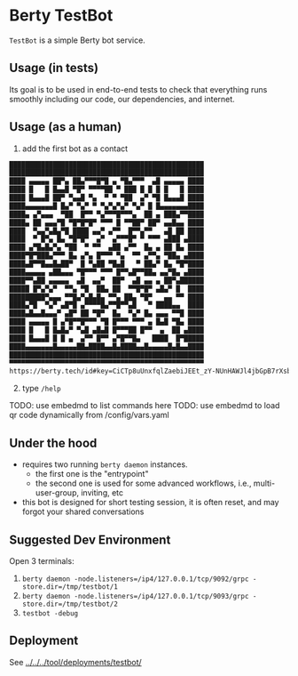 # Berty TestBot

`TestBot` is a simple Berty bot service.

## Usage (in tests)

Its goal is to be used in end-to-end tests to check that everything runs smoothly including our code, our dependencies, and internet.

## Usage (as a human)

1. add the first bot as a contact

[embedmd]:# (../../../config/.tmp/qr-testbot.txt txt)
```txt
█████████████████████████████████████████████████
█████████████████████████████████████████████████
████ ▄▄▄▄▄ ██▀▄ ██▄▀▀▀█▀█ ▄ ▀█▄▀▀▀  ▄█ ▄▄▄▄▄ ████
████ █   █ █▄▄█ ▀█▀ ▀▀▀▀██ ▀ ███ █ █ █ █   █ ████
████ █▄▄▄█ ██▀ ▀▄▄█ ▀▄  ▀ ▀ ▀██  ▄▀ ▀█ █▄▄▄█ ████
████▄▄▄▄▄▄▄█ █▄▀ ▀▄▀ ▀ ▀▄▀▄▀▄▀ ▀▄▀ █ █▄▄▄▄▄▄▄████
████▄ ▄▀▄▄▄  ▀██  █▀▀ ▀▄▀▀▀█▀▀▀▄  ██ ▄ ███▄▀▀████
████▄ ██ ▄▄▄▀█ ▀█▀█▀█▀ ▀▀▀ █ ▀▀██▀ ██▀ ▄▄█▄▄ ████
████  ▀▄▄▀▄█▄▀█ ████ ▄▄▀ ▄▀▀  █▀▀▄▀▀   ▄█ ██ ████
████  ▀ █▀▄ █▄ ▀█▀█▀  ▄▀  ▄▀▀▀█▀ ▀ ▀▀▀ ▄███ ▄████
████ ▄▀█▄█▄▀▄ ▀██  ▀ ▀▀  ▄██ ▄▀▀  █▄ ▄ ██ █▄ ████
████▀█▀███▄▀▀▀ █▄ ▄▀▄ █▀▀▀ ▀▄  ▀▀ ▄▀▀▄ ▀██▄ ▄████
████▄█▀▀█▄▄█▄██▀  █ ▀▄██ ▀█▄█   ▀ ██▄▀ █▄ ▀█▀████
████▄▄▄▄▄ ▄██▄▄▄ ▀█▀▀▀ ▀▀▀ █▀▀▄█▀▀██▄ ▄▄▀█▄ ▄████
████▀▀▄██ ▄▄▄▄▄  ▄█  ▄▄▀  ██▀  ▄█ ▄▄ ▄ ██▀▄██████
█████ █▀▄▀▄▀  ▀▀▄ ▀█  ██▄ ██  ▀▀█▀█▀ ▄█▄▀ █  ████
█████████▀▄▄▄ ▀▀█▄▀▄█▄█▄ ▀▀▄ ██▄ ▀█▀   ▄▄ ▀▀ ████
████▄▀█  ▀▄▀ ▄█▀█ ▄▀▀▀▀█▄▀▀█▀▀▄█   ▀ ████▄▄  ████
████▄█▄▄█▄▄▄▀ ▄█▀ ██ ▀█▀  █▄  ▀▄▀ █▄ ▄▄▄ ▀▀█ ████
████ ▄▄▄▄▄ █ ▄▀█▀▀█▀▀▀ ▀█ █▀▀▀ ▀▀▀ ▄ █▄█ ▀█▄ ████
████ █   █ █▄█▄▀ ▀▄█ ▄█▄█ █▀▀▀██ █▀▀  ▄  ██ ▄████
████ █▄▄▄█ █ █ ▄  ▄▀▀ █▀▀ ▄▀█▀▀█▄   ████  █▀█████
████▄▄▄▄▄▄▄█▄▄▄▄▄██▄████▄▄█▄████▄▄█▄▄▄▄▄█▄█▄▄████
█████████████████████████████████████████████████
▀▀▀▀▀▀▀▀▀▀▀▀▀▀▀▀▀▀▀▀▀▀▀▀▀▀▀▀▀▀▀▀▀▀▀▀▀▀▀▀▀▀▀▀▀▀▀▀▀
https://berty.tech/id#key=CiCTp8uUnxfqlZaebiJEEt_zY-NUnHAWJl4jbGpB7rXsbxIg6_Grg-eLJ-GtqrdARnoTY35k7AI_g5AxqyFVe2elIaA&name=TestBot
```

2. type `/help`

TODO: use embedmd to list commands here
TODO: use embedmd to load qr code dynamically from /config/vars.yaml

## Under the hood

* requires two running `berty daemon` instances.
  * the first one is the "entrypoint"
  * the second one is used for some advanced workflows, i.e., multi-user-group, inviting, etc
* this bot is designed for short testing session, it is often reset, and may forgot your shared conversations

## Suggested Dev Environment

Open 3 terminals:

1. `berty daemon -node.listeners=/ip4/127.0.0.1/tcp/9092/grpc -store.dir=/tmp/testbot/1`
2. `berty daemon -node.listeners=/ip4/127.0.0.1/tcp/9093/grpc -store.dir=/tmp/testbot/2`
3. `testbot -debug`

## Deployment

See [../../../tool/deployments/testbot/](../../../tool/deployments/testbot/)
